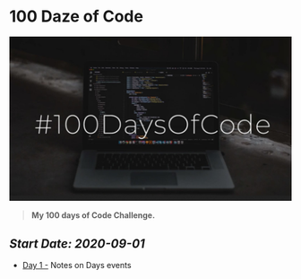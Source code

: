 # 100 Daze of Code

![logo](https://github.com/seraph76/100-Daze-of-Code/blob/master/readme_resources/screenshot.jpg) 

> **My 100 days of Code Challenge.**

*_Start Date: 2020-09-01_*
---
* [Day 1 -](https://github.com/seraph76/100-Daze-of-Code/blob/master/Day-01/Day-01.md) Notes on Days events 
